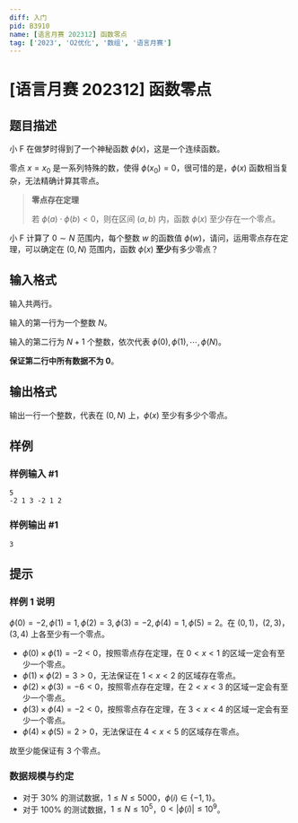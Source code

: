 ```yaml
---
diff: 入门
pid: B3910
name: [语言月赛 202312] 函数零点
tag: ['2023', 'O2优化', '数组', '语言月赛']
---
```

# [语言月赛 202312] 函数零点
## 题目描述

小 F 在做梦时得到了一个神秘函数 $\phi(x)$，这是一个连续函数。

零点 $x=x_0$ 是一系列特殊的数，使得 $\phi(x_0)=0$，很可惜的是，$\phi(x)$ 函数相当复杂，无法精确计算其零点。

> **零点存在定理**
>
> 若 $\phi(a)\cdot \phi(b)<0$，则在区间 $(a,b)$ 内，函数 $\phi(x)$ 至少存在一个零点。

小 F 计算了 $0 \sim N$ 范围内，每个整数 $w$ 的函数值 $\phi(w)$，请问，运用零点存在定理，可以确定在 $(0,N)$ 范围内，函数 $\phi(x)$ **至少**有多少零点？
## 输入格式

输入共两行。

输入的第一行为一个整数 $N$。

输入的第二行为 $N+1$ 个整数，依次代表 $\phi(0),\phi(1),\cdots,\phi(N)$。

**保证第二行中所有数据不为 $0$**。
## 输出格式

输出一行一个整数，代表在 $(0,N)$ 上，$\phi(x)$ 至少有多少个零点。
## 样例

### 样例输入 #1
```
5
-2 1 3 -2 1 2
```
### 样例输出 #1
```
3
```
## 提示

### 样例 1 说明

$\phi(0)=-2,\phi(1)=1,\phi(2)=3,\phi(3)=-2,\phi(4)=1,\phi(5)=2$。在 $(0,1)$，$(2,3)$，$(3,4)$ 上各至少有一个零点。

- $\phi(0) \times \phi(1) = -2 < 0$，按照零点存在定理，在 $0 < x < 1$ 的区域一定会有至少一个零点。
- $\phi(1) \times \phi(2) = 3 > 0$，无法保证在 $1 < x < 2$ 的区域存在零点。
- $\phi(2) \times \phi(3) = -6 < 0$，按照零点存在定理，在 $2 < x < 3$ 的区域一定会有至少一个零点。
- $\phi(3) \times \phi(4) = -2 < 0$，按照零点存在定理，在 $3 < x < 4$ 的区域一定会有至少一个零点。
- $\phi(4) \times \phi(5) = 2 > 0$，无法保证在 $4 < x < 5$ 的区域存在零点。

故至少能保证有 $3$ 个零点。

### 数据规模与约定

 - 对于 $30\%$ 的测试数据，$1 \le N \le 5000$，$\phi(i) \in \{-1, 1\}$。
 - 对于 $100\%$ 的测试数据，$1 \le N \le 10^5$，$0<|\phi(i)|\le10^9$。
